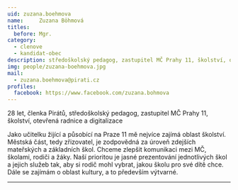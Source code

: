 ```yaml
---
uid: zuzana.boehmova
name:     Zuzana Böhmová
titles:
  before: Mgr.
category:
  - clenove
  - kandidat-obec
description: středoškolský pedagog, zastupitel MČ Prahy 11, školství, otevřená radnice a digitalizace
img: people/zuzana-boehmova.jpg
mail:
  - zuzana.boehmova@pirati.cz
profiles:
  facebook: https://www.facebook.com/zuzana.bohmova
---
```


28 let, členka Pirátů, středoškolský pedagog, zastupitel MČ Prahy 11, školství, otevřená radnice a digitalizace

Jako učitelku žijící a působící na Praze 11 mě nejvíce zajímá oblast školství. Městská část, tedy zřizovatel, je zodpovědná za úroveň zdejších mateřských a základních škol. Chceme zlepšit komunikaci mezi MČ, školami, rodiči a žáky. Naší prioritou je jasné prezentování jednotlivých škol a jejich služeb tak, aby si rodič mohl vybrat, jakou školu pro své dítě chce. Dále se zajímám o oblast kultury, a to především výtvarné.

---
